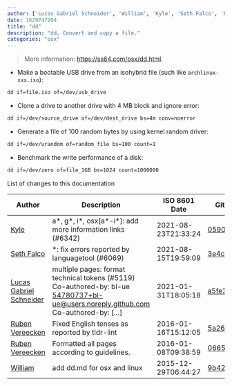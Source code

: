 ```yaml
---
author: ['Lucas Gabriel Schneider', 'William', 'Kyle', 'Seth Falco', 'Ruben Vereecken']
date: 1629747204
title: "dd"
description: "dd, Convert and copy a file."
categories: "osx"
---
```

> More information: <https://ss64.com/osx/dd.html>.

- Make a bootable USB drive from an isohybrid file (such like `archlinux-xxx.iso`):

```bash
dd if=file.iso of=/dev/usb_drive
```

- Clone a drive to another drive with 4 MB block and ignore error:

```bash
dd if=/dev/source_drive of=/dev/dest_drive bs=4m conv=noerror
```

- Generate a file of 100 random bytes by using kernel random driver:

```bash
dd if=/dev/urandom of=random_file bs=100 count=1
```

- Benchmark the write performance of a disk:

```bash
dd if=/dev/zero of=file_1GB bs=1024 count=1000000
```
List of changes to this documentation


Author | Description | ISO 8601 Date | GitHub link
------|-----|-----|-----
[Kyle](mailto:76597257+Gitleptune@users.noreply.github.com) | a*, g*, i*, osx[a*-i*]: add more information links (#6342) | 2021-08-23T21:33:24 | [0590a21917dc](https://github.com/tldr-pages/tldr/commit/0590a21917dc981d3cc64b8094b1cffa9d0a3b78)
[Seth Falco](mailto:seth@falco.fun) | *: fix errors reported by languagetool (#6069) | 2021-08-15T19:59:09 | [3e4c519004a4](https://github.com/tldr-pages/tldr/commit/3e4c519004a471c861cdc609fd7239ee3355671c)
[Lucas Gabriel Schneider](mailto:casdpa@gmail.com) | multiple pages: format technical tokens (#5119) Co-authored-by: bl-ue <54780737+bl-ue@users.noreply.github.com> Co-authored-by: [...] | 2021-01-31T18:05:18 | [a5fe31bc47ae](https://github.com/tldr-pages/tldr/commit/a5fe31bc47aece3efa5e66b52b3cf384f27d5d72)
[Ruben Vereecken](mailto:rubenvereecken@gmail.com) | Fixed English tenses as reported by tldr-lint | 2016-01-16T15:12:05 | [5a26958e942c](https://github.com/tldr-pages/tldr/commit/5a26958e942c16ccf9eb1a58bfe4e410b1707e64)
[Ruben Vereecken](mailto:rubenvereecken@gmail.com) | Formatted all pages according to guidelines. | 2016-01-08T09:38:59 | [066582e8eab5](https://github.com/tldr-pages/tldr/commit/066582e8eab57bce9861cc8d379e158d61f1cc95)
[William](mailto:wang.lp@outlook.com) | add dd.md for osx and linux | 2015-12-29T06:44:27 | [9b421535ddff](https://github.com/tldr-pages/tldr/commit/9b421535ddffcafc00246bc0a683b04f39c25f65)

